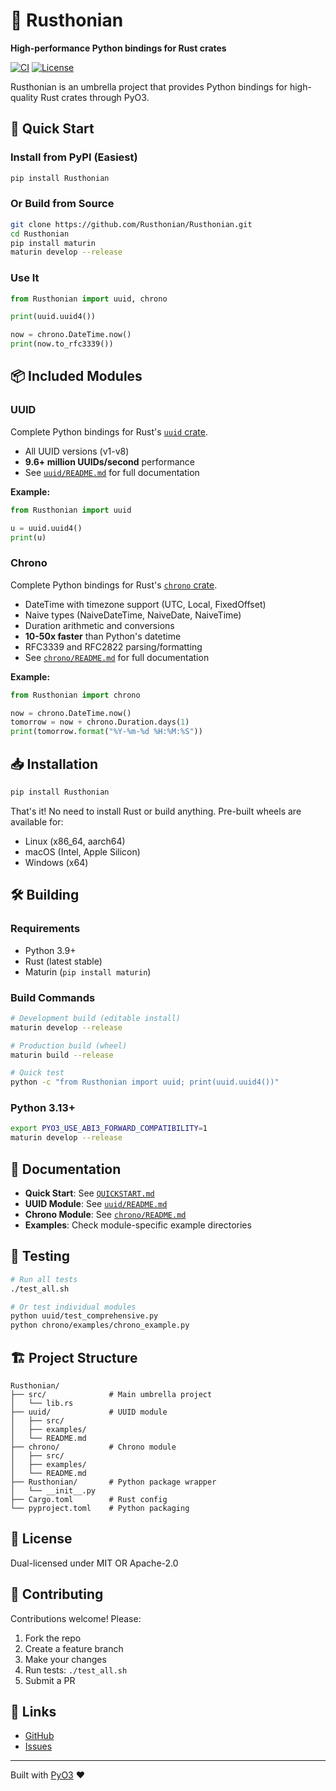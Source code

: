 # 🦀 Rusthonian

**High-performance Python bindings for Rust crates**

[![CI](https://github.com/Rusthonian/Rusthonian/workflows/CI/badge.svg)](https://github.com/Rusthonian/Rusthonian/actions)
[![License](https://img.shields.io/badge/license-MIT%2FApache--2.0-blue.svg)](https://github.com/Rusthonian/Rusthonian)

Rusthonian is an umbrella project that provides Python bindings for high-quality Rust crates through PyO3.

## 🚀 Quick Start

### Install from PyPI (Easiest)

```bash
pip install Rusthonian
```

### Or Build from Source

```bash
git clone https://github.com/Rusthonian/Rusthonian.git
cd Rusthonian
pip install maturin
maturin develop --release
```

### Use It

```python
from Rusthonian import uuid, chrono

print(uuid.uuid4())

now = chrono.DateTime.now()
print(now.to_rfc3339())
```

## 📦 Included Modules

### UUID
Complete Python bindings for Rust's [`uuid` crate](https://docs.rs/uuid/).

- All UUID versions (v1-v8)
- **9.6+ million UUIDs/second** performance
- See [`uuid/README.md`](uuid/README.md) for full documentation

**Example:**
```python
from Rusthonian import uuid

u = uuid.uuid4()
print(u)
```

### Chrono
Complete Python bindings for Rust's [`chrono` crate](https://docs.rs/chrono/).

- DateTime with timezone support (UTC, Local, FixedOffset)
- Naive types (NaiveDateTime, NaiveDate, NaiveTime)
- Duration arithmetic and conversions
- **10-50x faster** than Python's datetime
- RFC3339 and RFC2822 parsing/formatting
- See [`chrono/README.md`](chrono/README.md) for full documentation

**Example:**
```python
from Rusthonian import chrono

now = chrono.DateTime.now()
tomorrow = now + chrono.Duration.days(1)
print(tomorrow.format("%Y-%m-%d %H:%M:%S"))
```

## 📥 Installation

```bash
pip install Rusthonian
```

That's it! No need to install Rust or build anything. Pre-built wheels are available for:
- Linux (x86_64, aarch64)
- macOS (Intel, Apple Silicon)  
- Windows (x64)

## 🛠️ Building

### Requirements
- Python 3.9+
- Rust (latest stable)
- Maturin (`pip install maturin`)

### Build Commands

```bash
# Development build (editable install)
maturin develop --release

# Production build (wheel)
maturin build --release

# Quick test
python -c "from Rusthonian import uuid; print(uuid.uuid4())"
```

### Python 3.13+

```bash
export PYO3_USE_ABI3_FORWARD_COMPATIBILITY=1
maturin develop --release
```

## 📖 Documentation

- **Quick Start**: See [`QUICKSTART.md`](QUICKSTART.md)
- **UUID Module**: See [`uuid/README.md`](uuid/README.md)
- **Chrono Module**: See [`chrono/README.md`](chrono/README.md)
- **Examples**: Check module-specific example directories

## 🧪 Testing

```bash
# Run all tests
./test_all.sh

# Or test individual modules
python uuid/test_comprehensive.py
python chrono/examples/chrono_example.py
```

## 🏗️ Project Structure

```
Rusthonian/
├── src/              # Main umbrella project
│   └── lib.rs
├── uuid/             # UUID module
│   ├── src/
│   ├── examples/
│   └── README.md
├── chrono/           # Chrono module  
│   ├── src/
│   ├── examples/
│   └── README.md
├── Rusthonian/       # Python package wrapper
│   └── __init__.py
├── Cargo.toml        # Rust config
└── pyproject.toml    # Python packaging
```

## 📄 License

Dual-licensed under MIT OR Apache-2.0

## 🤝 Contributing

Contributions welcome! Please:
1. Fork the repo
2. Create a feature branch
3. Make your changes
4. Run tests: `./test_all.sh`
5. Submit a PR

## 📮 Links

- [GitHub](https://github.com/Rusthonian/Rusthonian)
- [Issues](https://github.com/Rusthonian/Rusthonian/issues)

---

Built with [PyO3](https://pyo3.rs/) ❤️
